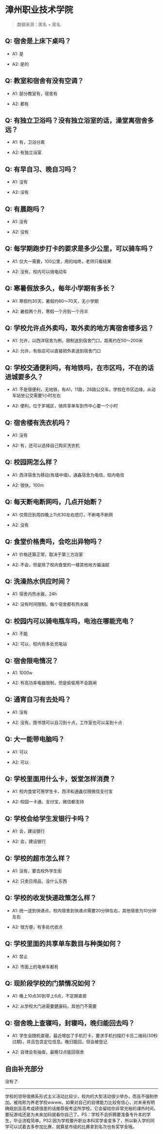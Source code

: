 # 漳州职业技术学院

> 数据来源：匿名 + 匿名

## Q: 宿舍是上床下桌吗？

- A1: 是

- A2: 是的

## Q: 教室和宿舍有没有空调？

- A1: 部分教室有，宿舍有

- A2: 都有

## Q: 有独立卫浴吗？没有独立浴室的话，澡堂离宿舍多远？

- A1: 有，卫浴分离

- A2: 有独立浴室

## Q: 有早自习、晚自习吗？

- A1: 没有

- A2: 没有

## Q: 有晨跑吗？

- A1: 没有

- A2: 没有

## Q: 每学期跑步打卡的要求是多少公里，可以骑车吗？

- A1: 仅大一需要，100公里，用的咕咚，老师只看结果

- A2: 没有，校内可以骑电动车

## Q: 寒暑假放多久，每年小学期有多长？

- A1: 寒假约30天，暑假约60～70天，无小学期

- A2: 暑假两个月，寒假一个月到一个月半

## Q: 学校允许点外卖吗，取外卖的地方离宿舍楼多远？

- A1: 允许，以西洋宿舍为例，限制送到宿舍门口，距离约在50～200米

- A2: 允许，有些店可以直接把外卖送到宿舍门口

## Q: 学校交通便利吗，有地铁吗，在市区吗，不在的话进城要多久？

- A1: 不是很便利，无地铁，有A1，11路，26路公交车。学校在市区边缘，从动车站坐公交需要1小时左右

- A2: 便利，位于芗城区，骑共享单车到市中心要一个小时

## Q: 宿舍楼有洗衣机吗？

- A1: 没有

- A2: 有，还可以选择自己购买洗衣机

## Q: 校园网怎么样？

- A1: 西洋宿舍为移动(有墙中墙)，通鑫宿舍为电信，校内电信

- A2: 很快，100m

## Q: 每天断电断网吗，几点开始断？

- A1: 仅周日到周四晚上11点30左右熄灯，不断电不断网

- A2: 没有

## Q: 食堂价格贵吗，会吃出异物吗？

- A1: 价格还算正常，取决于第三方店家

- A2: 不会，但是除了校内食堂的一楼其他地方偏油腻

## Q: 洗澡热水供应时间？

- A1: 宿舍内热水器，24h

- A2: 没有时间限制，每个宿舍都有热水器

## Q: 校园内可以骑电瓶车吗，电池在哪能充电？

- A1: 不能

- A2: 可以，校内有多处充电站

## Q: 宿舍限电情况？

- A1: 1000w

- A2: 有高功率电器限制，但是偷偷用不会跳闸

## Q: 通宵自习有去处吗？

- A1: 没有

- A2: 没有，图书馆可以自习到十点，工作室也可以呆到十点

## Q: 大一能带电脑吗？

- A1: 可以

- A2: 可以

## Q: 学校里面用什么卡，饭堂怎样消费？

- A1: 校内食堂可用学生卡，西洋和通鑫仅限微信支付宝

- A2: 校园一卡通，支付宝，微信都支持

## Q: 学校会给学生发银行卡吗？

- A1: 会，建设银行

- A2: 会，建设银行

## Q: 学校的超市怎么样？

- A1: 没有，要去校外学生街

- A2: 只卖日用品，没什么东西

## Q: 学校的收发快递政策怎么样？

- A1: 统一送到快递点，校内宿舍到快递点需要20分钟左右，其他宿舍为10分钟左右

- A2: 很方便，有多处代收点

## Q: 学校里面的共享单车数目与种类如何？

- A1: 禁止

- A2: 市面上的电单车都有

## Q: 现阶段学校的门禁情况如何？

- A1: 晚上10点30到早上6点，不定期查房

- A2: 从学校大门进需要健康码，其他门不需要

## Q: 宿舍晚上查寝吗，封寝吗，晚归能回去吗？

- A1: 学生会随机查寝，最近增加了手机打卡，要求手机扫描打卡员二维码(30秒过期)，并且包含定位信息。晚归能回，但会被登记

- A2: 自律会有抽查，最晚12点能回宿舍

## 自由补充部分

没有了

***

学校的领导很佛系形式主义活动比较少，校内的大型活动很少举办，而且不强制参加。被戏称为养老学校wwww。如果对自己的自律能力比较有信心，对未来有明确规划且高考成绩很差的话推荐报考这所学校。它会留给你非常充裕的课外时间，要玩游戏还是为未来加码就看你自己了。PS：学校不会折腾要准备专升本的学生，毕业流程简单。PS2:因为学校要升职业本科奖学金变多了，所以新入学的同学可以试着去多参加比赛，就算是市级的比赛拿到名次也有奖学金哦。